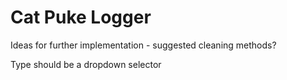 # Cat Puke Logger

Ideas for further implementation - suggested cleaning methods?

Type should be a dropdown selector